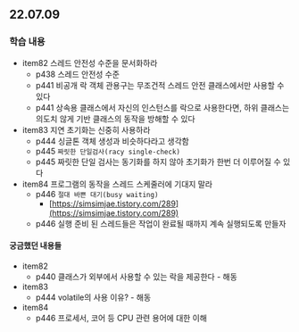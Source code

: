 ## 22.07.09

### 학습 내용 
 - item82 스레드 안전성 수준을 문서화하라
    - p438 스레드 안전성 수준
    - p441 비공개 락 객체 관용구는 무조건적 스레드 안전 클래스에서만 사용할 수 있다
    - p441 상속용 클래스에서 자신의 인스턴스를 락으로 사용한다면, 하위 클래스는 의도치 않게 기반 클래스의 동작을 방해할 수 있다
 - item83 지연 초기화는 신중히 사용하라
    - p444 싱글톤 객체 생성과 비슷하다라고 생각함
    - p445 `짜릿한 단일검사(racy single-check)`
    - p445 짜릿한 단일 검사는 동기화를 하지 않아 초기화가 한번 더 이루어질 수 있다 
 - item84 프로그램의 동작을 스레드 스케줄러에 기대지 말라
    - p446 `절대 바쁜 대기(busy waiting)`
        - [https://simsimjae.tistory.com/289](https://simsimjae.tistory.com/289) 
    - p446 실행 준비 된 스레드들은 작업이 완료될 때까지 계속 실행되도록 만들자
#### 궁금했던 내용들
 - item82
    - p440 클래스가 외부에서 사용할 수 있는 락을 제공한다 - 해동
 - item83
    - p444 volatile의 사용 이유? - 해동
 - item84
    - p446 프로세서, 코어 등 CPU 관련 용어에 대한 이해
